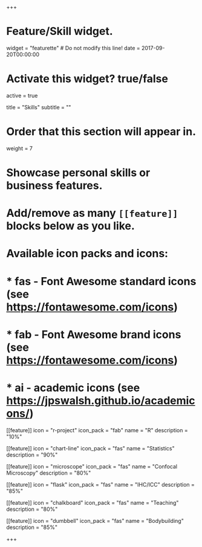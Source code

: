 +++
# Feature/Skill widget.
widget = "featurette"  # Do not modify this line!
date = 2017-09-20T00:00:00

# Activate this widget? true/false
active = true

title = "Skills"
subtitle = ""

# Order that this section will appear in.
weight = 7

# Showcase personal skills or business features.
# 
# Add/remove as many `[[feature]]` blocks below as you like.
# 
# Available icon packs and icons:
# * fas - Font Awesome standard icons (see https://fontawesome.com/icons)
# * fab - Font Awesome brand icons (see https://fontawesome.com/icons)
# * ai - academic icons (see https://jpswalsh.github.io/academicons/)

[[feature]]
  icon = "r-project"
  icon_pack = "fab"
  name = "R"
  description = "10%"
  
[[feature]]
  icon = "chart-line"
  icon_pack = "fas"
  name = "Statistics"
  description = "90%"  
  
[[feature]]
  icon = "microscope"
  icon_pack = "fas"
  name = "Confocal Microscopy"
  description = "80%"
  
[[feature]]
  icon = "flask"
  icon_pack = "fas"
  name = "IHC/ICC"
  description = "85%"

[[feature]]
  icon = "chalkboard"
  icon_pack = "fas"
  name = "Teaching"
  description = "80%"

[[feature]]
  icon = "dumbbell"
  icon_pack = "fas"
  name = "Bodybuilding"
  description = "85%"
  
+++

